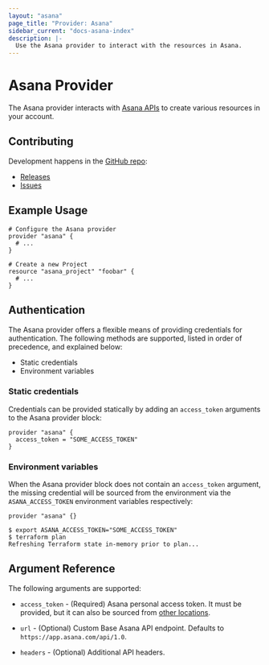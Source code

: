 ```yaml
---
layout: "asana"
page_title: "Provider: Asana"
sidebar_current: "docs-asana-index"
description: |-
  Use the Asana provider to interact with the resources in Asana.
---
```


# Asana Provider

The Asana provider interacts with [Asana APIs](https://developers.asana.com/docs) to create various resources
in your account.

## Contributing

Development happens in the [GitHub repo](https://github.com/davidji99/terraform-provider-asana):

* [Releases](https://github.com/davidji99/terraform-provider-asana/releases)
* [Issues](https://github.com/davidji99/terraform-provider-asana/issues)

## Example Usage

```hcl
# Configure the Asana provider
provider "asana" {
  # ...
}

# Create a new Project
resource "asana_project" "foobar" {
  # ...
}
```

## Authentication

The Asana provider offers a flexible means of providing credentials for authentication.
The following methods are supported, listed in order of precedence, and explained below:

- Static credentials
- Environment variables

### Static credentials

Credentials can be provided statically by adding an `access_token` arguments to the Asana provider block:

```hcl
provider "asana" {
  access_token = "SOME_ACCESS_TOKEN"
}
```

### Environment variables

When the Asana provider block does not contain an `access_token` argument, the missing credential will be sourced
from the environment via the `ASANA_ACCESS_TOKEN` environment variables respectively:

```hcl
provider "asana" {}
```

```shell
$ export ASANA_ACCESS_TOKEN="SOME_ACCESS_TOKEN"
$ terraform plan
Refreshing Terraform state in-memory prior to plan...
```

## Argument Reference

The following arguments are supported:

* `access_token` - (Required) Asana personal access token. It must be provided, but it can also
  be sourced from [other locations](#Authentication).

* `url` - (Optional) Custom Base Asana API endpoint. Defaults to `https://app.asana.com/api/1.0`.

* `headers` - (Optional) Additional API headers.